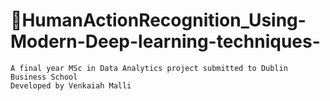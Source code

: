 # 🧓HumanActionRecognition_Using-Modern-Deep-learning-techniques-
    A final year MSc in Data Analytics project submitted to Dublin Business School
    Developed by Venkaiah Malli

